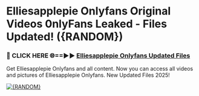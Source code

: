 # Elliesapplepie Onlyfans Original Videos 0nlyFans Leaked - Files Updated! ({RANDOM})

<h3>🔴 CLICK HERE 🌐==►► <a href="https://betterlinks.top/A2PfLJ" rel="nofollow">Elliesapplepie Onlyfans Updated Files</a></h3>

Get Elliesapplepie Onlyfans and all content. Now you can access all videos and pictures of Elliesapplepie Onlyfans. New Updated Files 2025!

[![{RANDOM}](https://i.imgur.com/ppqm5kG.gif)](https://betterlinks.top/A2PfLJ)